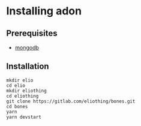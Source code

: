 # Installing adon

## Prerequisites

- [mongodb](mongo-db.html)

## Installation

```shell
mkdir elio
cd elio
mkdir eliothing
cd eliothing
git clone https://gitlab.com/eliothing/bones.git
cd bones
yarn
yarn devstart
```

